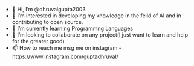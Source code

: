 - 👋 Hi, I’m @dhruvalgupta2003
- 👀 I’m interested in developing my knowledge in the feild of AI and in contributing to open source.
- 🌱 I’m currently learning Programmng Languages
- 💞️ I’m looking to collaborate on any project(I just want to learn and help for the greater good)
- 📫 How to reach me msg me on instagram:-https://www.instagram.com/guptadhruval/

<!---
dhruvalgupta2003/dhruvalgupta2003 is a ✨ special ✨ repository because its `README.md` (this file) appears on your GitHub profile.
You can click the Preview link to take a look at your changes.
--->
